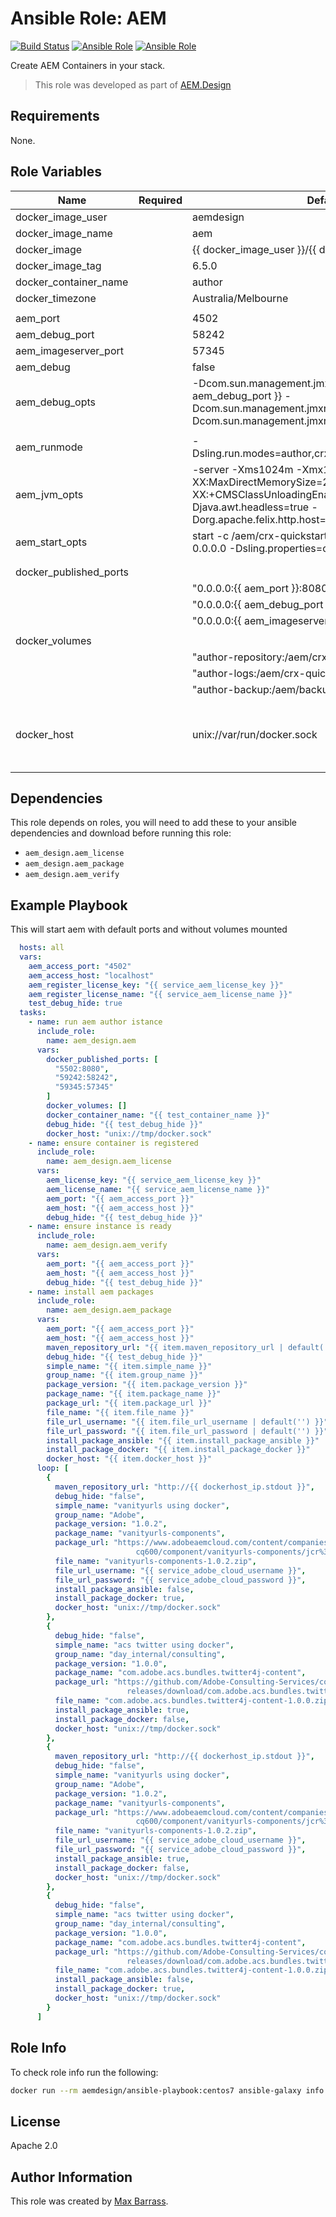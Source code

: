 # Ansible Role: AEM

[![Build Status](https://travis-ci.org/aem-design/ansible-role-aem.svg?branch=master)](https://travis-ci.org/aem-design/ansible-role-aem)
[![Ansible Role](https://img.shields.io/ansible/role/d/43185)](https://galaxy.ansible.com/aem_design/aem/)
[![Ansible Role](https://img.shields.io/ansible/role/43185)](https://galaxy.ansible.com/aem_design/aem/)

Create AEM Containers in your stack.
> This role was developed as part of
> [AEM.Design](http://aem.design/)

## Requirements

None.

## Role Variables

| Name                   	| Required 	| Default                                                                                                                                              	| Notes                                	|
|------------------------	|----------	|------------------------------------------------------------------------------------------------------------------------------------------------------	|--------------------------------------	|
| docker_image_user      	|          	| aemdesign                                                                                                                                            	|                                      	|
| docker_image_name      	|          	| aem                                                                                                                                                  	|                                      	|
| docker_image           	|          	| {{ docker_image_user }}/{{ docker_image_name }}                                                                                                      	|                                      	|
| docker_image_tag       	|          	| 6.5.0                                                                                                                                                	|                                      	|
| docker_container_name  	|          	| author                                                                                                                                               	|                                      	|
| docker_timezone        	|          	| Australia/Melbourne                                                                                                                                  	|                                      	|
|                        	|          	|                                                                                                                                                      	|                                      	|
| aem_port               	|       	| 4502                                                                                                                                                 	|                                      	|
| aem_debug_port         	|          	| 58242                                                                                                                                                	|                                      	|
| aem_imageserver_port   	|          	| 57345                                                                                                                                                	|                                      	|
| aem_debug              	|          	| false                                                                                                                                                	|                                      	|
| aem_debug_opts         	|          	| -Dcom.sun.management.jmxremote.port={{ aem_debug_port }} -Dcom.sun.management.jmxremote.ssl=false -Dcom.sun.management.jmxremote.authenticate=false  	|                                      	|
|                        	|          	|                                                                                                                                                      	|                                      	|
| aem_runmode            	|          	| -Dsling.run.modes=author,crx3,crx3tar,nosamplecontent                                                                                                	|                                      	|
| aem_jvm_opts           	|          	| -server -Xms1024m -Xmx1024m -XX:MaxDirectMemorySize=256M -XX:+CMSClassUnloadingEnabled -Djava.awt.headless=true -Dorg.apache.felix.http.host=0.0.0.0 	|                                      	|
| aem_start_opts         	|          	| start -c /aem/crx-quickstart -i launchpad -p 8080 -a 0.0.0.0 -Dsling.properties=conf/sling.properties                                                	|                                      	|
|                        	|          	|                                                                                                                                                      	|                                      	|
|                        	|          	|                                                                                                                                                      	|                                      	|
| docker_published_ports 	|          	|                                                                                                                                                      	|                                      	|
|                        	|          	| "0.0.0.0:{{ aem_port }}:8080/tcp",                                                                                                                   	|                                      	|
|                        	|          	| "0.0.0.0:{{ aem_debug_port }}:58242/tcp",                                                                                                            	|                                      	|
|                        	|          	| "0.0.0.0:{{ aem_imageserver_port }}:57345/tcp"                                                                                                       	|                                      	|
|                        	|          	|                                                                                                                                                      	|                                      	|
| docker_volumes         	|          	|                                                                                                                                                      	|                                      	|
|                        	|          	| "author-repository:/aem/crx-quickstart/repository:z",                                                                                                	|                                      	|
|                        	|          	| "author-logs:/aem/crx-quickstart/logs:z",                                                                                                            	|                                      	|
|                        	|          	| "author-backup:/aem/backup:z"                                                                                                                        	|                                      	|
|                        	|          	|                                                                                                                                                      	|                                      	|
| docker_host                |           | unix://var/run/docker.sock | host where to run the docker container |
|                        	|          	|                                                                                                                                                      	|                                      	|


## Dependencies

This role depends on roles, you will need to add these to your ansible dependencies and download before running this role:
 
- `aem_design.aem_license`
- `aem_design.aem_package`
- `aem_design.aem_verify`

## Example Playbook

This will start aem with default ports and without volumes mounted

```yaml
  hosts: all
  vars:
    aem_access_port: "4502"
    aem_access_host: "localhost"
    aem_register_license_key: "{{ service_aem_license_key }}"
    aem_register_license_name: "{{ service_aem_license_name }}"
    test_debug_hide: true
  tasks:
    - name: run aem author istance
      include_role:
        name: aem_design.aem
      vars:
        docker_published_ports: [
          "5502:8080",
          "59242:58242",
          "59345:57345"
        ]
        docker_volumes: []
        docker_container_name: "{{ test_container_name }}"
        debug_hide: "{{ test_debug_hide }}"
        docker_host: "unix://tmp/docker.sock"
    - name: ensure container is registered
      include_role:
        name: aem_design.aem_license
      vars:
        aem_license_key: "{{ service_aem_license_key }}"
        aem_license_name: "{{ service_aem_license_name }}"
        aem_port: "{{ aem_access_port }}"
        aem_host: "{{ aem_access_host }}"
        debug_hide: "{{ test_debug_hide }}"
    - name: ensure instance is ready
      include_role:
        name: aem_design.aem_verify
      vars:
        aem_port: "{{ aem_access_port }}"
        aem_host: "{{ aem_access_host }}"
        debug_hide: "{{ test_debug_hide }}"
    - name: install aem packages
      include_role:
        name: aem_design.aem_package
      vars:
        aem_port: "{{ aem_access_port }}"
        aem_host: "{{ aem_access_host }}"
        maven_repository_url: "{{ item.maven_repository_url | default('') }}"
        debug_hide: "{{ test_debug_hide }}"
        simple_name: "{{ item.simple_name }}"
        group_name: "{{ item.group_name }}"
        package_version: "{{ item.package_version }}"
        package_name: "{{ item.package_name }}"
        package_url: "{{ item.package_url }}"
        file_name: "{{ item.file_name }}"
        file_url_username: "{{ item.file_url_username | default('') }}"
        file_url_password: "{{ item.file_url_password | default('') }}"
        install_package_ansible: "{{ item.install_package_ansible }}"
        install_package_docker: "{{ item.install_package_docker }}"
        docker_host: "{{ item.docker_host }}"
      loop: [
        {
          maven_repository_url: "http://{{ dockerhost_ip.stdout }}",
          debug_hide: "false",
          simple_name: "vanityurls using docker",
          group_name: "Adobe",
          package_version: "1.0.2",
          package_name: "vanityurls-components",
          package_url: "https://www.adobeaemcloud.com/content/companies/public/adobe/packages/\
                            cq600/component/vanityurls-components/jcr%3acontent/package/file.res/vanityurls-components-1.0.2.zip",
          file_name: "vanityurls-components-1.0.2.zip",
          file_url_username: "{{ service_adobe_cloud_username }}",
          file_url_password: "{{ service_adobe_cloud_password }}",
          install_package_ansible: false,
          install_package_docker: true,
          docker_host: "unix://tmp/docker.sock"
        },
        {
          debug_hide: "false",
          simple_name: "acs twitter using docker",
          group_name: "day_internal/consulting",
          package_version: "1.0.0",
          package_name: "com.adobe.acs.bundles.twitter4j-content",
          package_url: "https://github.com/Adobe-Consulting-Services/com.adobe.acs.bundles.twitter4j/\
                          releases/download/com.adobe.acs.bundles.twitter4j-1.0.0/com.adobe.acs.bundles.twitter4j-content-1.0.0.zip",
          file_name: "com.adobe.acs.bundles.twitter4j-content-1.0.0.zip",
          install_package_ansible: true,
          install_package_docker: false,
          docker_host: "unix://tmp/docker.sock"
        },
        {
          maven_repository_url: "http://{{ dockerhost_ip.stdout }}",
          debug_hide: "false",
          simple_name: "vanityurls using docker",
          group_name: "Adobe",
          package_version: "1.0.2",
          package_name: "vanityurls-components",
          package_url: "https://www.adobeaemcloud.com/content/companies/public/adobe/packages/\
                            cq600/component/vanityurls-components/jcr%3acontent/package/file.res/vanityurls-components-1.0.2.zip",
          file_name: "vanityurls-components-1.0.2.zip",
          file_url_username: "{{ service_adobe_cloud_username }}",
          file_url_password: "{{ service_adobe_cloud_password }}",
          install_package_ansible: true,
          install_package_docker: false,
          docker_host: "unix://tmp/docker.sock"
        },
        {
          debug_hide: "false",
          simple_name: "acs twitter using docker",
          group_name: "day_internal/consulting",
          package_version: "1.0.0",
          package_name: "com.adobe.acs.bundles.twitter4j-content",
          package_url: "https://github.com/Adobe-Consulting-Services/com.adobe.acs.bundles.twitter4j/\
                          releases/download/com.adobe.acs.bundles.twitter4j-1.0.0/com.adobe.acs.bundles.twitter4j-content-1.0.0.zip",
          file_name: "com.adobe.acs.bundles.twitter4j-content-1.0.0.zip",
          install_package_ansible: false,
          install_package_docker: true,
          docker_host: "unix://tmp/docker.sock"
        }
      ]
```

## Role Info

To check role info run the following:

```bash
docker run --rm aemdesign/ansible-playbook:centos7 ansible-galaxy info aem_design.aem
```

## License

Apache 2.0

## Author Information

This role was created by [Max Barrass](https://aem.design/).